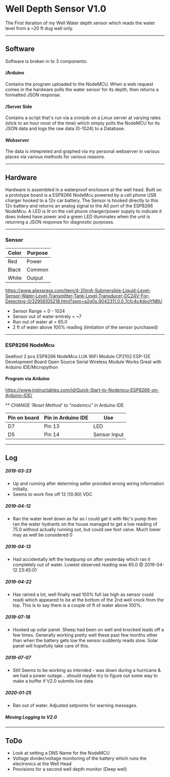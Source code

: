 # Well Depth Sensor V1.0

The First iteration of my Well Water depth sensor which reads the water level from a ~20 ft dug well only. 

--- 
## Software

Software is broken in to 3 components:

#### /Arduino 
Contains the program uploaded to the NodeMCU. When a web request comes in the hardware polls the water sensor for its depth, then returns a formatted JSON response.

#### /Server Side
Contains a script that's run via a cronjob on a Linux server at varying rates (stick to an hour most of the time) which simply polls the NodeMCU for its JSON data and logs the raw data (0-1024) to a Database.

#### *Webserver*
The data is intrepreted and graphed via my personal webserver in various places via various methods for various reasons. 




---
## Hardware 

Hardware is assembled in a waterproof enclosure at the well head. Built on a prototype board is a ESP8266 NodeMcu powered by a cell phone USB charger hooked to a 12v car battery. The Sensor is hooked directly to this 12v battery and returns an analog signal to the A0 port of the ESP8266 NodeMcu. A LED is lit on the cell phone charger/power supply to indicate it does indeed have power and a green LED illuminates when the unit is returning a JSON response for diagnostic purposes. 

---
### Sensor
|Color 		| Purpose	|
|-------	| -------	|			
|Red 		|Power		|
|Black		|Common		|
|White		|Output	 	|

https://www.aliexpress.com/item/4-20mA-Submersible-Liquid-Level-Sensor-Water-Level-Transmitter-Tank-Level-Transducer-DC24V-For-Detecting-0/32956105218.html?spm=a2g0s.9042311.0.0.7cfc4c4dooYNBU

- Sensor Range		    	= 0 - 1024
- Sensor out of water entirely 	= ~7
- Run out of water at 	     	= 65.0
- 2 ft of water above 100% reading (limitation of the sensor purchased)



---
### ESP8266 NodeMcu

SeeKool 2 pcs ESP8266 NodeMcu LUA WiFi Module CP2102 ESP-12E Development Board Open Source Serial Wireless Module Works Great with Arduino IDE/Micropython

#### Program via Arduino
https://www.instructables.com/id/Quick-Start-to-Nodemcu-ESP8266-on-Arduino-IDE/

** *CHANGE 'Reset Method' to "nodemcu"* in Arduino IDE

|Pin on board		|Pin in Arduino IDE		|Use		|
|-----------------------|-------------------------------|---------------|
|D7 			|Pin 13 			|LED		|
|D5			|Pin 14				|Sensor Input	|

---
## Log



##### 2019-03-23
- Up and running after determing seller provided wrong wiring information initially. 
- Seems to work fine off 12 (10.90) VDC
##### 2019-04-12 
- Ran the water level down as far as I could get it with Nic's pump then ran the water hydrants on the house managed to get a low reading of 75.0 without actually running out, but could see foot valve. Much lower may as well be considered 0
##### 2019-04-13 
- Had accidentally left the heatpump on after yesterday which ran it completely out of water. Lowest observed reading was 65.0 @ 2019-04-12 23:45:01
##### 2019-04-22 
- Has rained a lot, well finally read 100% full (as high as sensor could read) which appeared to be at the bottom of the 2nd well crock from the top. This is to say there is a couple of ft of water above 100%. 
##### 2019-07-18
- Hooked up solar panel. Sheep had been on well and knocked leads off a few times. Generally working pretty well these past few months other than when the battery gets low the sensor suddenly reads slow. Solar panel will hopefully take care of this. 
##### 2019-07-07 
- Still Seems to be working as intended - was down during a hurricane & we had a power outage... should maybe try to figure out some way to make a buffer if V2.0 submits live data

##### 2020-01-25
- Ran out of water. Adjusted setpoints for warning messages. 

##### Moving Logging to V2.0

---
## ToDo
- Look at setting a DNS Name for the NodeMCU
- Voltage divider/voltage monitoring of the battery which runs the electronics at the Well Head
- Provisions for a second well depth monitor (Deep well)

